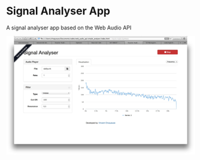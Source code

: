 # Signal Analyser App

A signal analyser app based on the Web Audio API

![Signal Analyser Application](screenshot.jpg)
